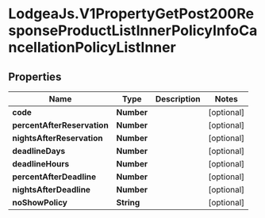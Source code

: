 # LodgeaJs.V1PropertyGetPost200ResponseProductListInnerPolicyInfoCancellationPolicyListInner

## Properties

Name | Type | Description | Notes
------------ | ------------- | ------------- | -------------
**code** | **Number** |  | [optional] 
**percentAfterReservation** | **Number** |  | [optional] 
**nightsAfterReservation** | **Number** |  | [optional] 
**deadlineDays** | **Number** |  | [optional] 
**deadlineHours** | **Number** |  | [optional] 
**percentAfterDeadline** | **Number** |  | [optional] 
**nightsAfterDeadline** | **Number** |  | [optional] 
**noShowPolicy** | **String** |  | [optional] 


